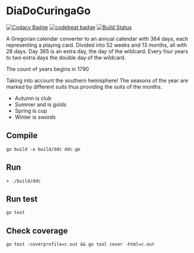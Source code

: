 # DiaDoCuringaGo

[![Codacy Badge](https://api.codacy.com/project/badge/Grade/3885765f996243a5be0363757aa2d9f9)](https://www.codacy.com/app/0um/DiaDoCuringaGo?utm_source=github.com&amp;utm_medium=referral&amp;utm_content=0um/DiaDoCuringaGo&amp;utm_campaign=Badge_Grade)
[![codebeat badge](https://codebeat.co/badges/754a5a89-52f3-46da-9bf5-12cec2c05f7f)](https://codebeat.co/projects/github-com-0um-diadocuringago-master)
[![Build Status](https://travis-ci.org/0um/DiaDoCuringaGo.png)](https://travis-ci.org/0um/DiaDoCuringaGo)

A Gregorian calendar converter to an annual calendar with 364 days, each representing a playing card. Divided into 52 weeks and 13 months, all with 28 days. Day 365 is an extra day, the day of the wildcard. Every four years to two extra days the double day of the wildcard.

The count of years begins in 1790

Taking into account the southern hemisphere! The seasons of the year are marked by different suits thus providing the suits of the months.

* Autumn is club 
* Summer and is golds
* Spring is cup 
* Winter is swords

## Compile
```
go build -o build/ddc ddc.go
```

## Run
```
> ./build/ddc
```

## Run test
```
go test
```

## Check coverage
```
go test -coverprofile=c.out && go tool cover -html=c.out
```
